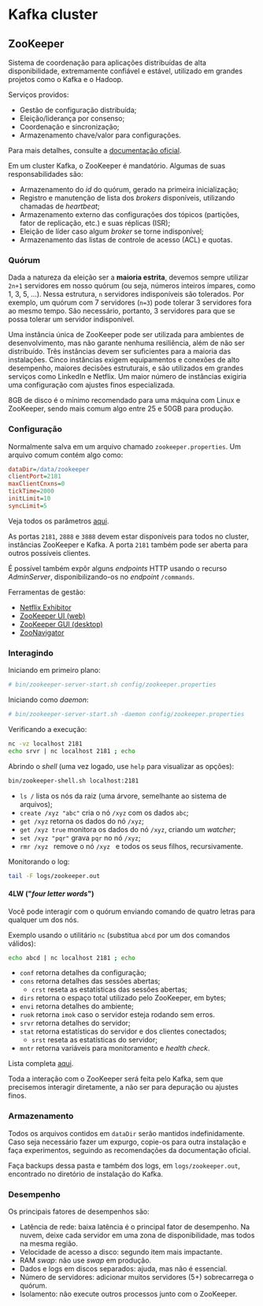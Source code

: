 # Kafka cluster

## ZooKeeper

Sistema de coordenação para aplicações distribuídas de alta disponibilidade, extremamente confiável e estável, utilizado em grandes projetos como o Kafka e o Hadoop.

Serviços providos:
- Gestão de configuração distribuída;
- Eleição/liderança por consenso;
- Coordenação e sincronização;
- Armazenamento chave/valor para configurações.

Para mais detalhes, consulte a [documentação oficial](https://zookeeper.apache.org/doc/current/zookeeperOver.html).

Em um cluster Kafka, o ZooKeeper é mandatório. Algumas de suas responsabilidades são:
- Armazenamento do _id_ do quórum, gerado na primeira inicialização;
- Registro e manutenção de lista dos _brokers_ disponíveis, utilizando chamadas de _heartbeat_;
- Armazenamento externo das configurações dos tópicos (partições, fator de replicação, etc.) e suas réplicas (ISR);
- Eleição de líder caso algum _broker_ se torne indisponível;
- Armazenamento das listas de controle de acesso (ACL) e quotas.

### Quórum

Dada a natureza da eleição ser a **maioria estrita**, devemos sempre utilizar `2n+1` servidores em nosso quórum (ou seja, números inteiros ímpares, como 1, 3, 5, ...). Nessa estrutura, `n` servidores indisponíveis são tolerados. Por exemplo, um quórum com 7 servidores (`n=3`) pode tolerar 3 servidores fora ao mesmo tempo. São necessário, portanto, 3 servidores para que se possa tolerar um servidor indisponível.

Uma instância única de ZooKeeper pode ser utilizada para ambientes de desenvolvimento, mas não garante nenhuma resiliência, além de não ser distribuído. Três instâncias devem ser suficientes para a maioria das instalações. Cinco instâncias exigem equipamentos e conexões de alto desempenho, maiores decisões estruturais, e são utilizados em grandes serviços como LinkedIn e Netflix. Um maior número de instâncias exigiria uma configuração com ajustes finos especializada.

8GB de disco é o mínimo recomendado para uma máquina com Linux e ZooKeeper, sendo mais comum algo entre 25 e 50GB para produção.

### Configuração

Normalmente salva em um arquivo chamado `zookeeper.properties`. Um arquivo comum contém algo como:

```ini
dataDir=/data/zookeeper
clientPort=2181
maxClientCnxns=0
tickTime=2000
initLimit=10
syncLimit=5
```

Veja todos os parâmetros [aqui](https://zookeeper.apache.org/doc/current/zookeeperAdmin.html#sc_configuration).

As portas `2181`, `2888` e `3888` devem estar disponíveis para todos no cluster, instâncias ZooKeeper e Kafka. A porta `2181` também pode ser aberta para outros possíveis clientes.

É possível também expôr alguns _endpoints_ HTTP usando o recurso _AdminServer_, disponibilizando-os no _endpoint_ `/commands`.

Ferramentas de gestão:
- [Netflix Exhibitor](https://github.com/soabase/exhibitor)
- [ZooKeeper UI (web)](https://github.com/DeemOpen/zkui)
- [ZooKeeper GUI (desktop)](https://github.com/echoma/zkui)
- [ZooNavigator](https://github.com/elkozmon/zoonavigator)

### Interagindo

Iniciando em primeiro plano:
```bash
# bin/zookeeper-server-start.sh config/zookeeper.properties
```

Iniciando como _daemon_:
```bash
# bin/zookeeper-server-start.sh -daemon config/zookeeper.properties
```

Verificando a execução:
```bash
nc -vz localhost 2181
echo srvr | nc localhost 2181 ; echo
```

Abrindo o _shell_ (uma vez logado, use `help` para visualizar as opções):
```bash
bin/zookeeper-shell.sh localhost:2181
```

- `ls /` lista os nós da raiz (uma árvore, semelhante ao sistema de arquivos);
- `create /xyz "abc"` cria o nó `/xyz` com os dados `abc`;
- `get /xyz` retorna os dados do nó `/xyz`;
- `get /xyz true` monitora os dados do nó `/xyz`, criando um _watcher_;
- `set /xyz "pqr"` grava `pqr` no nó `/xyz`;
- `rmr /xyz ` remove o nó `/xyz ` e todos os seus filhos, recursivamente. 

Monitorando o log:
```bash
tail -F logs/zookeeper.out
```

#### 4LW ("_four letter words_")

Você pode interagir com o quórum enviando comando de quatro letras para qualquer um dos nós.

Exemplo usando o utilitário `nc` (substitua `abcd` por um dos comandos válidos):
```bash
echo abcd | nc localhost 2181 ; echo
```

- `conf` retorna detalhes da configuração;
- `cons` retorna detalhes das sessões abertas;
  - `crst` reseta as estatísticas das sessões abertas;
- `dirs`  retorna o espaço total utilizado pelo ZooKeeper, em bytes;
- `envi`  retorna detalhes do ambiente;
- `ruok` retorna `imok` caso o servidor esteja rodando sem erros.
- `srvr` retorna detalhes do servidor;
- `stat` retorna estatísticas do servidor e dos clientes conectados;
  - `srst` reseta as estatísticas do servidor;
- `mntr` retorna variáveis para monitoramento e _health check_.

Lista completa [aqui](https://zookeeper.apache.org/doc/current/zookeeperAdmin.html#sc_zkCommands).

Toda a interação com o ZooKeeper será feita pelo Kafka, sem que precisemos interagir diretamente, a não ser para depuração ou ajustes finos.

### Armazenamento

Todos os arquivos contidos em `dataDir` serão mantidos indefinidamente. Caso seja necessário fazer um expurgo, copie-os para outra instalação e faça experimentos, seguindo as recomendações da documentação oficial.

Faça backups dessa pasta e também dos logs, em `logs/zookeeper.out`, encontrado no diretório de instalação do Kafka.

### Desempenho

Os principais fatores de desempenhos são:

- Latência de rede: baixa latência é o principal fator de desempenho. Na nuvem, deixe cada servidor em uma zona de disponibilidade, mas todos na mesma região.
- Velocidade de acesso a disco: segundo item mais impactante.
- RAM _swap_: não use _swap_ em produção.
- Dados e logs em discos separados: ajuda, mas não é essencial.
- Número de servidores: adicionar muitos servidores (5+) sobrecarrega o quórum.
- Isolamento: não execute outros processos junto com o ZooKeeper.

<!-- ## Apache Kafka

https://docs.confluent.io/platform/current/kafka/deployment.html#running-ak-in-production

brokers >1 ... 100s...
repl fact == 3

IO: leituras sequenciais

broker.id - inteiro único por broker
advertised.listeners - AULA SÓ DISSO
delete.topic.enable - permitir exclusão de tópico
log.dirs - lista separada por `,` com os diretórios para persistência dos logs (Kafka should have its own dedicated disk(s) or SSD(s))

uma pasta para cada broker, XFS (recomendado) ou ext4
pelo menos 100k arquivos abertos simultaneamente
ex:
```bash
echo "* hard nofile 100000
* soft nofile 100000" | tee --append /etc/security/limits.conf
```

valores padrão para novos tópicos:
num.partitions
default.replication.factor === 2 ou 3
min.insync.replicas === 2

log.retention.ms
log.retention.minutes
log.retention.hours ~1 semana
log.segment.bytes ~1gb
log.retention.check.interval.ms ~5min

zookeeper.connect=[list of ZooKeeper servers]

hostname1:port1,hostname2:port2,hostname3:port3/chroot/path

ex. z1:2181,z2:2181,z3:2181/kafka
/kafka é um chroot

zookeeper.connection.timeout.ms ~6k

auto.create.topics.enable


advertised.listeners

client               cluster
may i connect?
                      yep, use this ip: {advertised.listeners}
connection to it
                      ok!

o ip divulgado deve ser acessível pelo cliente

localhost nunca funciona fora da máquina local
os nomes automáticos da rede do compose n são expostos
no compose, só vai rodar de dentro
ou ajusta no arquivo hosts




https://github.com/yahoo/cmak


https://docs.confluent.io/platform/current/installation/system-requirements.html#system-requirements
 -->
